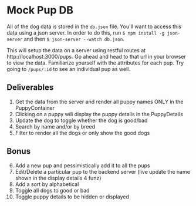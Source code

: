 # Mock Pup DB

All of the dog data is stored in the `db.json` file. You'll want to access this data
using a json server. In order to do this, run `$ npm install -g json-server` and
then `$ json-server --watch db.json`.

This will setup the data on a server using restful routes at http://localhost:3000/pups.
Go ahead and head to that url in your browser to view the data.
Familiarize yourself with the attributes for each pup. Try going to `/pups/:id` to see an individual pup as well.

## Deliverables

1. Get the data from the server and render all puppy names ONLY in the PuppyContainer
2. Clicking on a puppy will display the puppy details in the PuppyDetails
3. Update the dog to toggle whether the dog is good/bad
4. Search by name and/or by breed
5. Filter to render all the dogs or only show the good dogs

## Bonus

6. Add a new pup and pessimistically add it to all the pups
7. Edit/Delete a particular pup to the backend server (live update the name shown in the display details 4 funz)
8. Add a sort by alphabetical
9. Toggle all dogs to good or bad
10. Toggle puppy details to be hidden or displayed